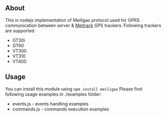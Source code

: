 About
------
This is nodejs implementation of Meiligao protocol used for GPRS communication between server & [Meitrack](http://www.meitrack.net/) GPS trackers.
Following trackers are supported:
* GT30i
* GT60
* VT300
* VT310
* VT400

Usage
-----
You can install this module using `npm install meiligao`
Please find following usage examples in ./examples folder:
* events.js - events handling examples
* commands.js - commands execution examples
